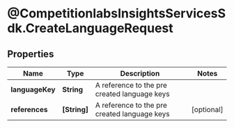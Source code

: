 # @CompetitionlabsInsightsServicesSdk.CreateLanguageRequest

## Properties

Name | Type | Description | Notes
------------ | ------------- | ------------- | -------------
**languageKey** | **String** | A reference to the pre created language keys | 
**references** | **[String]** | A reference to the pre created language keys | [optional] 


